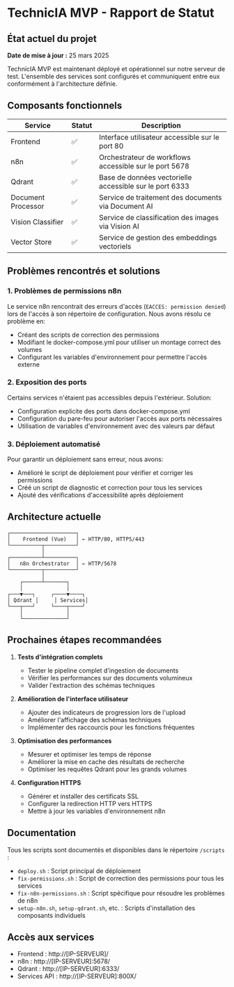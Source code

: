 # TechnicIA MVP - Rapport de Statut

## État actuel du projet
**Date de mise à jour :** 25 mars 2025

TechnicIA MVP est maintenant déployé et opérationnel sur notre serveur de test. L'ensemble des services sont configurés et communiquent entre eux conformément à l'architecture définie.

## Composants fonctionnels

| Service | Statut | Description |
|---------|--------|-------------|
| Frontend | ✅ | Interface utilisateur accessible sur le port 80 |
| n8n | ✅ | Orchestrateur de workflows accessible sur le port 5678 |
| Qdrant | ✅ | Base de données vectorielle accessible sur le port 6333 |
| Document Processor | ✅ | Service de traitement des documents via Document AI |
| Vision Classifier | ✅ | Service de classification des images via Vision AI |
| Vector Store | ✅ | Service de gestion des embeddings vectoriels |

## Problèmes rencontrés et solutions

### 1. Problèmes de permissions n8n
Le service n8n rencontrait des erreurs d'accès (`EACCES: permission denied`) lors de l'accès à son répertoire de configuration. Nous avons résolu ce problème en:
- Créant des scripts de correction des permissions
- Modifiant le docker-compose.yml pour utiliser un montage correct des volumes
- Configurant les variables d'environnement pour permettre l'accès externe

### 2. Exposition des ports
Certains services n'étaient pas accessibles depuis l'extérieur. Solution:
- Configuration explicite des ports dans docker-compose.yml
- Configuration du pare-feu pour autoriser l'accès aux ports nécessaires
- Utilisation de variables d'environnement avec des valeurs par défaut

### 3. Déploiement automatisé
Pour garantir un déploiement sans erreur, nous avons:
- Amélioré le script de déploiement pour vérifier et corriger les permissions
- Créé un script de diagnostic et correction pour tous les services
- Ajouté des vérifications d'accessibilité après déploiement

## Architecture actuelle

```
┌─────────────────────┐
│    Frontend (Vue)   │ ← HTTP/80, HTTPS/443
└──────────┬──────────┘
           │
┌──────────┴──────────┐
│   n8n Orchestrator  │ ← HTTP/5678
└──────────┬──────────┘
           │
    ┌──────┴───────┐
    │              │
┌───▼───┐     ┌────▼────┐
│ Qdrant │     │ Services│
└───┬───┘     └────┬────┘
    │              │
    └──────────────┘
```

## Prochaines étapes recommandées

1. **Tests d'intégration complets**
   - Tester le pipeline complet d'ingestion de documents
   - Vérifier les performances sur des documents volumineux
   - Valider l'extraction des schémas techniques

2. **Amélioration de l'interface utilisateur**
   - Ajouter des indicateurs de progression lors de l'upload
   - Améliorer l'affichage des schémas techniques
   - Implémenter des raccourcis pour les fonctions fréquentes

3. **Optimisation des performances**
   - Mesurer et optimiser les temps de réponse
   - Améliorer la mise en cache des résultats de recherche
   - Optimiser les requêtes Qdrant pour les grands volumes

4. **Configuration HTTPS**
   - Générer et installer des certificats SSL
   - Configurer la redirection HTTP vers HTTPS
   - Mettre à jour les variables d'environnement n8n

## Documentation

Tous les scripts sont documentés et disponibles dans le répertoire `/scripts` :
- `deploy.sh` : Script principal de déploiement
- `fix-permissions.sh` : Script de correction des permissions pour tous les services
- `fix-n8n-permissions.sh` : Script spécifique pour résoudre les problèmes de n8n
- `setup-n8n.sh`, `setup-qdrant.sh`, etc. : Scripts d'installation des composants individuels

## Accès aux services

- Frontend : http://[IP-SERVEUR]/
- n8n : http://[IP-SERVEUR]:5678/
- Qdrant : http://[IP-SERVEUR]:6333/
- Services API : http://[IP-SERVEUR]:800X/
